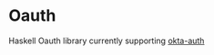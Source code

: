 # Oauth

Haskell Oauth library currently supporting [okta-auth](https://developer.okta.com/docs/reference/api/authn/#authentication-operations)
